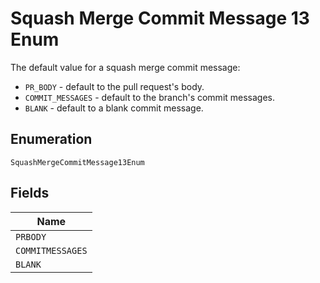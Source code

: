 
# Squash Merge Commit Message 13 Enum

The default value for a squash merge commit message:

- `PR_BODY` - default to the pull request's body.
- `COMMIT_MESSAGES` - default to the branch's commit messages.
- `BLANK` - default to a blank commit message.

## Enumeration

`SquashMergeCommitMessage13Enum`

## Fields

| Name |
|  --- |
| `PRBODY` |
| `COMMITMESSAGES` |
| `BLANK` |

